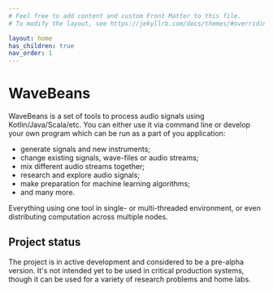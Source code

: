 ```yaml
---
# Feel free to add content and custom Front Matter to this file.
# To modify the layout, see https://jekyllrb.com/docs/themes/#overriding-theme-defaults

layout: home
has_children: true
nav_order: 1
---
```


WaveBeans
=========

WaveBeans is a set of tools to process audio signals using Kotlin/Java/Scala/etc. You can either use it via command line or develop your own program which can be run as a part of you application:

* generate signals and new instruments;
* change existing signals, wave-files or audio streams;
* mix different audio streams together;
* research and explore audio signals;
* make preparation for machine learning algorithms;
* and many more.

Everything using one tool in single- or multi-threaded environment, or even distributing computation across multiple nodes.

Project status
--------

The project is in active development and considered to be a pre-alpha version. It's not intended yet to be used in critical production systems, though it can be used for a variety of research problems and home labs.
